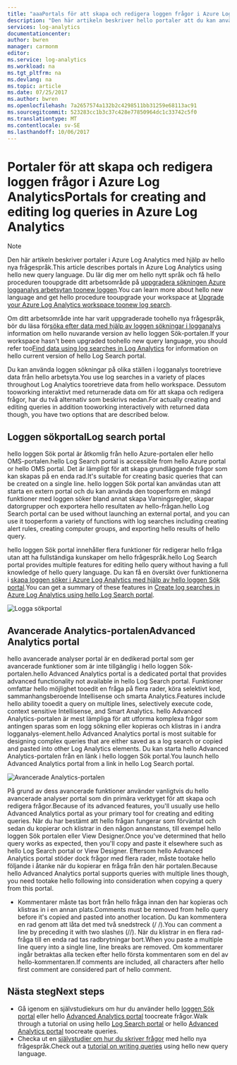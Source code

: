 ```yaml
---
title: "aaaPortals för att skapa och redigera loggen frågor i Azure Log Analytics | Microsoft Docs"
description: "Den här artikeln beskriver hello portaler att du kan använda i Azure Log Analytics toocreate och redigera loggen sökningar."
services: log-analytics
documentationcenter: 
author: bwren
manager: carmonm
editor: 
ms.service: log-analytics
ms.workload: na
ms.tgt_pltfrm: na
ms.devlang: na
ms.topic: article
ms.date: 07/25/2017
ms.author: bwren
ms.openlocfilehash: 7a2657574a132b2c4298511bb31259e68113ac91
ms.sourcegitcommit: 523283cc1b3c37c428e77850964dc1c33742c5f0
ms.translationtype: MT
ms.contentlocale: sv-SE
ms.lasthandoff: 10/06/2017
---
```

# <a name="portals-for-creating-and-editing-log-queries-in-azure-log-analytics"></a><span data-ttu-id="961cc-103">Portaler för att skapa och redigera loggen frågor i Azure Log Analytics</span><span class="sxs-lookup"><span data-stu-id="961cc-103">Portals for creating and editing log queries in Azure Log Analytics</span></span>

> [!NOTE]
> <span data-ttu-id="961cc-104">Den här artikeln beskriver portaler i Azure Log Analytics med hjälp av hello nya frågespråk.</span><span class="sxs-lookup"><span data-stu-id="961cc-104">This article describes portals in Azure Log Analytics using hello new query language.</span></span>  <span data-ttu-id="961cc-105">Du lär dig mer om hello nytt språk och få hello proceduren tooupgrade ditt arbetsområde på [uppgradera sökningen Azure logganalys arbetsytan toonew loggen](log-analytics-log-search-upgrade.md).</span><span class="sxs-lookup"><span data-stu-id="961cc-105">You can learn more about hello new language and get hello procedure tooupgrade your workspace at [Upgrade your Azure Log Analytics workspace toonew log search](log-analytics-log-search-upgrade.md).</span></span>  
>
> <span data-ttu-id="961cc-106">Om ditt arbetsområde inte har varit uppgraderade toohello nya frågespråk, bör du läsa för[söka efter data med hjälp av loggen sökningar i logganalys](log-analytics-log-searches.md) information om hello nuvarande version av hello loggen Sök-portalen.</span><span class="sxs-lookup"><span data-stu-id="961cc-106">If your workspace hasn't been upgraded toohello new query language, you should refer too[Find data using log searches in Log Analytics](log-analytics-log-searches.md) for information on hello current version of hello Log Search portal.</span></span>

<span data-ttu-id="961cc-107">Du kan använda loggen sökningar på olika ställen i logganalys tooretrieve data från hello arbetsyta.</span><span class="sxs-lookup"><span data-stu-id="961cc-107">You use log searches in a variety of places throughout Log Analytics tooretrieve data from hello workspace.</span></span>  <span data-ttu-id="961cc-108">Dessutom tooworking interaktivt med returnerade data om för att skapa och redigera frågor, har du två alternativ som beskrivs nedan.</span><span class="sxs-lookup"><span data-stu-id="961cc-108">For actually creating and editing queries in addition tooworking interactively with returned data though, you have two options that are described below.</span></span>  

## <a name="log-search-portal"></a><span data-ttu-id="961cc-109">Loggen sökportal</span><span class="sxs-lookup"><span data-stu-id="961cc-109">Log search portal</span></span>
<span data-ttu-id="961cc-110">hello loggen Sök portal är åtkomlig från hello Azure-portalen eller hello OMS-portalen.</span><span class="sxs-lookup"><span data-stu-id="961cc-110">hello Log Search portal is accessible from hello Azure portal or hello OMS portal.</span></span>  <span data-ttu-id="961cc-111">Det är lämpligt för att skapa grundläggande frågor som kan skapas på en enda rad.</span><span class="sxs-lookup"><span data-stu-id="961cc-111">It's suitable for creating basic queries that can be created on a single line.</span></span>  <span data-ttu-id="961cc-112">hello loggen Sök portal kan användas utan att starta en extern portal och du kan använda den tooperform en mängd funktioner med loggen söker bland annat skapa Varningsregler, skapar datorgrupper och exportera hello resultaten av hello-frågan.</span><span class="sxs-lookup"><span data-stu-id="961cc-112">hello Log Search portal can be used without launching an external portal, and you can use it tooperform a variety of functions with log searches including creating alert rules, creating computer groups, and exporting hello results of hello query.</span></span>  

<span data-ttu-id="961cc-113">hello loggen Sök portal innehåller flera funktioner för redigerar hello fråga utan att ha fullständiga kunskaper om hello frågespråk.</span><span class="sxs-lookup"><span data-stu-id="961cc-113">hello Log Search portal provides multiple features for editing hello query without having a full knowledge of hello query language.</span></span>  <span data-ttu-id="961cc-114">Du kan få en översikt över funktionerna i [skapa loggen söker i Azure Log Analytics med hjälp av hello loggen Sök portal](log-analytics-log-search-log-search-portal.md).</span><span class="sxs-lookup"><span data-stu-id="961cc-114">You can get a summary of these features in [Create log searches in Azure Log Analytics using hello Log Search portal](log-analytics-log-search-log-search-portal.md).</span></span>


![Logga sökportal](media/log-analytics-log-search-portals/log-search-portal.png)

## <a name="advanced-analytics-portal"></a><span data-ttu-id="961cc-116">Avancerade Analytics-portalen</span><span class="sxs-lookup"><span data-stu-id="961cc-116">Advanced Analytics portal</span></span>
<span data-ttu-id="961cc-117">hello avancerade analyser portal är en dedikerad portal som ger avancerade funktioner som är inte tillgänglig i hello loggen Sök-portalen.</span><span class="sxs-lookup"><span data-stu-id="961cc-117">hello Advanced Analytics portal is a dedicated portal that provides advanced functionality not available in hello Log Search portal.</span></span>  <span data-ttu-id="961cc-118">Funktioner omfattar hello möjlighet tooedit en fråga på flera rader, köra selektivt kod, sammanhangsberoende Intellisense och smarta Analytics.</span><span class="sxs-lookup"><span data-stu-id="961cc-118">Features include hello ability tooedit a query on multiple lines, selectively execute code, context sensitive Intellisense, and Smart Analytics.</span></span>  <span data-ttu-id="961cc-119">hello Advanced Analytics-portalen är mest lämpliga för att utforma komplexa frågor som antingen sparas som en logg sökning eller kopieras och klistras in i andra logganalys-element.</span><span class="sxs-lookup"><span data-stu-id="961cc-119">hello Advanced Analytics portal is most suitable for designing complex queries that are either saved as a log search or copied and pasted into other Log Analytics elements.</span></span>  <span data-ttu-id="961cc-120">Du kan starta hello Advanced Analytics-portalen från en länk i hello loggen Sök portal.</span><span class="sxs-lookup"><span data-stu-id="961cc-120">You launch hello Advanced Analytics portal from a link in hello Log Search portal.</span></span>

![Avancerade Analytics-portalen](media/log-analytics-log-search-portals/advanced-analytics-portal.png)


<span data-ttu-id="961cc-122">På grund av dess avancerade funktioner använder vanligtvis du hello avancerade analyser portal som din primära verktyget för att skapa och redigera frågor.</span><span class="sxs-lookup"><span data-stu-id="961cc-122">Because of its advanced features, you'll usually use hello Advanced Analytics portal as your primary tool for creating and editing queries.</span></span>  <span data-ttu-id="961cc-123">När du har bestämt att hello frågan fungerar som förväntat och sedan du kopierar och klistrar in den någon annanstans, till exempel hello loggen Sök portalen eller View Designer.</span><span class="sxs-lookup"><span data-stu-id="961cc-123">Once you've determined that hello query works as expected, then you'll copy and paste it elsewhere such as hello Log Search portal or View Designer.</span></span>  <span data-ttu-id="961cc-124">Eftersom hello Advanced Analytics portal stöder dock frågor med flera rader, måste tootake hello följande i åtanke när du kopierar en fråga från den här portalen.</span><span class="sxs-lookup"><span data-stu-id="961cc-124">Because hello Advanced Analytics portal supports queries with multiple lines though, you need tootake hello following into consideration when copying a query from this portal.</span></span>

- <span data-ttu-id="961cc-125">Kommentarer måste tas bort från hello fråga innan den har kopieras och klistras in i en annan plats.</span><span class="sxs-lookup"><span data-stu-id="961cc-125">Comments must be removed from hello query before it's copied and pasted into another location.</span></span>  <span data-ttu-id="961cc-126">Du kan kommentera en rad genom att låta det med två snedstreck (/ /).</span><span class="sxs-lookup"><span data-stu-id="961cc-126">You can comment a line by preceding it with two slashes (//).</span></span>  <span data-ttu-id="961cc-127">När du klistrar in en flera rad-fråga till en enda rad tas radbrytningar bort.</span><span class="sxs-lookup"><span data-stu-id="961cc-127">When you paste a multiple line query into a single line, line breaks are removed.</span></span>  <span data-ttu-id="961cc-128">Om kommentarer ingår betraktas alla tecken efter hello första kommentaren som en del av hello-kommentaren.</span><span class="sxs-lookup"><span data-stu-id="961cc-128">If comments are included, all characters after hello first comment are considered part of hello comment.</span></span>


## <a name="next-steps"></a><span data-ttu-id="961cc-129">Nästa steg</span><span class="sxs-lookup"><span data-stu-id="961cc-129">Next steps</span></span>

- <span data-ttu-id="961cc-130">Gå igenom en självstudiekurs om hur du använder hello [loggen Sök portal](log-analytics-log-search-log-search-portal.md) eller hello [Advanced Analytics portal](https://go.microsoft.com/fwlink/?linkid=856587) toocreate frågor.</span><span class="sxs-lookup"><span data-stu-id="961cc-130">Walk through a tutorial on using hello [Log Search portal](log-analytics-log-search-log-search-portal.md) or hello [Advanced Analytics portal](https://go.microsoft.com/fwlink/?linkid=856587) toocreate queries.</span></span>
- <span data-ttu-id="961cc-131">Checka ut en [självstudier om hur du skriver frågor](https://go.microsoft.com/fwlink/?linkid=856078) med hello nya frågespråk.</span><span class="sxs-lookup"><span data-stu-id="961cc-131">Check out a [tutorial on writing queries](https://go.microsoft.com/fwlink/?linkid=856078) using hello new query language.</span></span>
